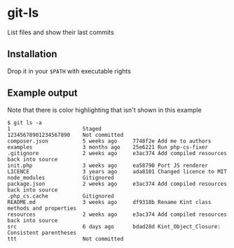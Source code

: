 # git-ls
List files and show their last commits

## Installation
Drop it in your `$PATH` with executable rights

## Example output

Note that there is color highlighting that isn't shown in this example

```
$ git ls -a
1                   	Staged
12345678901234567890	Not committed
composer.json       	5 weeks ago     7748f2e	Add me to authors
examples            	3 months ago    25e6221	Run php-cs-fixer
.gitignore          	2 weeks ago     e3ac374	Add compiled resources back into source
init.php            	3 weeks ago     ea58790	Port JS renderer
LICENCE             	3 years ago     ada8101	Changed licence to MIT
node_modules        	Gitignored
package.json        	2 weeks ago     e3ac374	Add compiled resources back into source
.php_cs.cache       	Gitignored
README.md           	3 weeks ago     df9318b	Rename Kint class methods and properties
resources           	2 weeks ago     e3ac374	Add compiled resources back into source
src                 	6 days ago      bdad28d	Kint_Object_Closure: Consistent parentheses
ttt                 	Not committed

```
